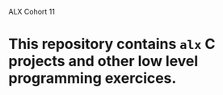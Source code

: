 ALX Cohort 11 

# This repository contains `alx` C projects and other low level programming exercices.


